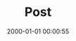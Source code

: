 ---
layout: post
title:  "Post"
date:   2000-01-01 00:00:55
categories: jekyll update
excerpt: Post
---